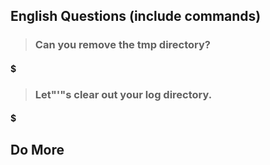 ## English Questions (include commands)

>### Can you remove the tmp directory?

#### $

####

>### Let"'"s clear out your log directory.

#### $

####

## Do More


